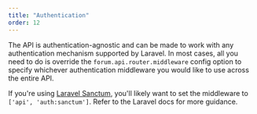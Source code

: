 ```yaml
---
title: "Authentication"
order: 12
---
```


The API is authentication-agnostic and can be made to work with any authentication mechanism supported by Laravel. In most cases, all you need to do is override the `forum.api.router.middleware` config option to specify whichever authentication middleware you would like to use across the entire API.

If you're using [Laravel Sanctum](https://laravel.com/docs/11.x/sanctum), you'll likely want to set the middleware to `['api', 'auth:sanctum']`. Refer to the Laravel docs for more guidance.